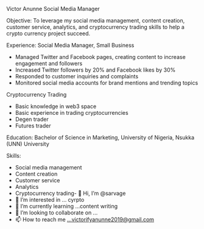 Victor Anunne
Social Media Manager

Objective:
To leverage my social media management, content creation, customer service, analytics, and cryptocurrency trading skills to help a crypto currency project succeed.

Experience:
Social Media Manager, Small Business
- Managed Twitter and Facebook pages, creating content to increase engagement and followers
- Increased Twitter followers by 20% and Facebook likes by 30%
- Responded to customer inquiries and complaints
- Monitored social media accounts for brand mentions and trending topics

Cryptocurrency Trading
- Basic knowledge in web3 space
- Basic experience in trading cryptocurrencies
- Degen trader
- Futures trader

Education:
Bachelor of Science in Marketing, University of Nigeria, Nsukka (UNN) University

Skills:
- Social media management
- Content creation
- Customer service
- Analytics
- Cryptocurrency trading- 👋 Hi, I’m @sarvage
- 👀 I’m interested in ... cyrpto
- 🌱 I’m currently learning ...content writing
- 💞️ I’m looking to collaborate on ...
- 📫 How to reach me ...victorifyanunne2019@gmail.com 

<!---
sarvage/sarvage is a ✨ special ✨ repository because its `README.md` (this file) appears on your GitHub profile.
You can click the Preview link to take a look at your changes.
--->
